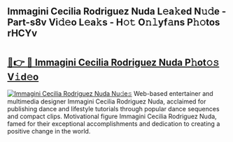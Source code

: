 ## Immagini Cecilia Rodriguez Nuda L𝚎a𝚔ed N𝚞𝚍e - Part-s8v Vi𝚍𝚎o L𝚎a𝚔s - H𝚘𝚝 O𝚗𝚕yf𝚊ns P𝚑𝚘tos rHCYv

# <h2><a href="http://kf1165b.oniu.top/?m=Immagini+Cecilia+Rodriguez+Nuda">🔗👉 🔴 Immagini Cecilia Rodriguez Nuda P𝚑ot𝚘𝚜 V𝚒d𝚎o</a></h2>

[![Immagini Cecilia Rodriguez Nuda Nu𝚍e𝚜](https://i.imgur.com/0qMVB7G.gif)](http://kf1165b.oniu.top/?m=Immagini+Cecilia+Rodriguez+Nuda)
Web-based entertainer and multimedia designer Immagini Cecilia Rodriguez Nuda, acclaimed for publishing dance and lifestyle tutorials through popular dance sequences and compact clips. Motivational figure Immagini Cecilia Rodriguez Nuda, famed for their exceptional accomplishments and dedication to creating a positive change in the world.  
